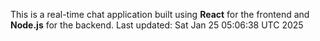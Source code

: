 This is a real-time chat application built using **React** for the frontend and **Node.js** for the backend.
Last updated: Sat Jan 25 05:06:38 UTC 2025
